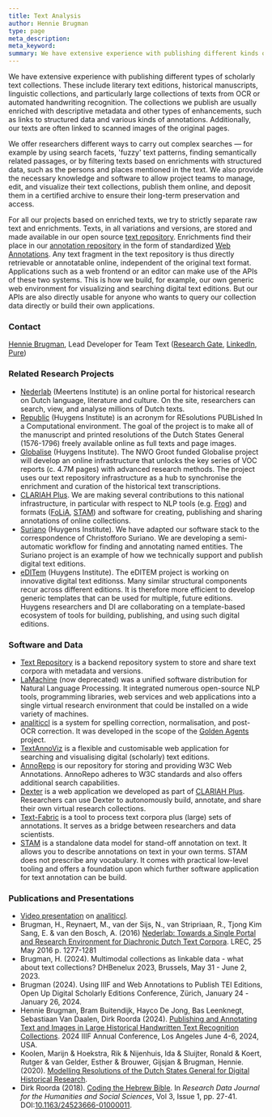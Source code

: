 ```yaml
---
title: Text Analysis
author: Hennie Brugman
type: page
meta_description:
meta_keyword:
summary: We have extensive experience with publishing different kinds of digital scholarly text collections. These include literary editions, correspondence catalogues, as well as historical manuscripts and linguistic collections.
---
```

We have extensive experience with publishing different types of scholarly text collections. These include literary text editions, historical manuscripts, linguistic collections, and particularly large collections of texts from OCR or automated handwriting recognition. The collections we publish are usually enriched with descriptive metadata and other types of enhancements, such as links to structured data and various kinds of annotations. Additionally, our texts are often linked to scanned images of the original pages.

We offer researchers different ways to carry out complex searches — for example by using search facets, 'fuzzy' text patterns, finding semantically related passages, or by filtering texts based on enrichments with structured data, such as the persons and places mentioned in the text. We also provide the necessary knowledge and software to allow project teams to manage, edit, and visualize their text collections, publish them online, and deposit them in a certified archive to ensure their long-term preservation and access.

For all our projects based on enriched texts, we try to strictly separate raw text and enrichments. Texts, in all variations and versions, are stored and made available in our open source [text repository](https://github.com/knaw-huc/textrepo). Enrichments find their place in our [annotation repository](https://github.com/knaw-huc/annorepo) in the form of standardized [Web Annotations](https://www.w3.org/annotation/). Any text fragment in the text repository is thus directly retrievable or annotatable online, independent of the original text format. Applications such as a web frontend or an editor can make use of the APIs of these two systems. This is how we build, for example, our own generic web environment for visualizing and searching digital text editions. But our APIs are also directly usable for anyone who wants to query our collection data directly or build their own applications.

### Contact

[Hennie Brugman](mailto:hennie.brugman@di.huc.knaw.nl), Lead Developer for Team Text ([Research Gate](https://www.researchgate.net/profile/Hennie-Brugman), [LinkedIn](https://nl.linkedin.com/in/hennie-brugman-8327369), [Pure](https://pure.knaw.nl/portal/en/persons/h-brugman))

### Related Research Projects

* [Nederlab](https://www.nederlab.nl) (Meertens Institute) is an online portal for historical research on Dutch language, literature and culture. On the site, researchers can search, view, and analyse millions of Dutch texts.
* [Republic](https://republic.huygens.knaw.nl) (Huygens Institute) is an acronym for REsolutions PUBLished In a Computational environment. The goal of the project is to make all of the manuscript and printed resolutions of the Dutch States General (1576-1796) freely available online as full texts and page images.
* [Globalise](https://globalise.huygens.knaw.nl) (Huygens Institute). The NWO Groot funded Globalise project will develop an online infrastructure that unlocks the key series of VOC reports (c. 4.7M pages) with advanced research methods. The project uses our text repository infrastructure as a hub to synchronise the enrichment and curation of the historical text transcriptions.
* [CLARIAH Plus](https://www.clariah.nl/). We are making several contributions to this national infrastructure, in particular with respect to NLP tools (e.g. [Frog](https://languagemachines.github.io/frog)) and formats ([FoLiA](https://proycon.github.io/folia), [STAM](https://annotation.github.io/stam)) and software for creating, publishing and sharing annotations of online collections.
* [Suriano](https://www.huygens.knaw.nl/en/projecten/correspondence-of-christofforo-suriano/) (Huygens Institute). We have adapted our software stack to the correspondence of Christofforo Suriano. We are developing a semi-automatic workflow for finding and annotating named entities. The Suriano project is an example of how we technically support and publish digital text editions.
* [eDITem](https://www.huygens.knaw.nl/en/projecten/editem/) (Huygens Institute). The eDITEM project is working on innovative digital text editionss. Many similar structural components recur across different editions. It is therefore more efficient to develop generic templates that can be used for multiple, future editions. Huygens researchers and DI are collaborating on a template-based ecosystem of tools for building, publishing, and using such digital editions.

### Software and Data

* [Text Repository](https://github.com/knaw-huc/textrepo) is a backend repository system to store and share text corpora with metadata and versions.
* [LaMachine](https://proycon.github.io/LaMachine) (now deprecated) was a unified software distribution for Natural Language Processing. It integrated numerous open-source NLP tools, programming libraries, web services and web applications into a single virtual research environment that could be installed on a wide variety of machines.
* [analiticcl](https://github.com/proycon/analiticcl) is a system for spelling correction, normalisation, and  post-OCR correction. It was developed in the scope of the [Golden Agents](https://www.goldenagents.org) project.
* [TextAnnoViz](https://github.com/knaw-huc/textannoviz) is a flexible and customisable web application for searching and visualising digital (scholarly) text editions.
* [AnnoRepo](https://github.com/knaw-huc/annorepo) is our repository for storing and providing W3C Web Annotations. AnnoRepo adheres to W3C standards and also offers additional search capabilities.
* [Dexter](https://github.com/knaw-huc/Dexter) is a web application we developed as part of [CLARIAH Plus](https://www.clariah.nl). Researchers can use Dexter to autonomously build, annotate, and share their own virtual research collections.
* [Text-Fabric](https://annotation.github.io/text-fabric/tf/index.html) is a tool to process text corpora plus (large) sets of annotations. It serves as a bridge between  researchers and data scientists.
* [STAM](https://annotation.github.io/stam) is a standalone data model for stand-off annotation on text. It allows you to describe annotations on text in your own terms. STAM does not prescribe any vocabulary. It comes with practical low-level tooling and offers a foundation upon which further software application for text annotation can be build.

### Publications and Presentations

* [Video presentation](https://diode.zone/w/kkrqA4MocGwxyC3s68Zsq7) on [analiticcl](https://github.com/proycon/analiticcl).
* Brugman, H., Reynaert, M., van der Sijs, N., van Stripriaan, R., Tjong Kim Sang, E. & van den Bosch, A. (2016) [Nederlab: Towards a Single Portal and Research Environment for Diachronic Dutch Text Corpora](https://aclanthology.org/L16-1203/). LREC, 25 May 2016 p. 1277-1281
* Brugman, H. (2024). Multimodal collections as linkable data - what about text collections? DHBenelux 2023, Brussels, May 31 - June 2, 2023.
* Brugman (2024). Using IIIF and Web Annotations to Publish TEI Editions, Open Up Digital Scholarly Editions Conference, Zürich, January 24 -January 26, 2024.
* Hennie Brugman, Bram Buitendijk, Hayco De Jong, Bas Leenknegt, Sebastiaan Van Daalen, Dirk Roorda (2024). [Publishing and Annotating Text and Images in Large Historical Handwritten Text Recognition Collections](https://iiif.io/event/2024/los-angeles/schedule/#134). 2024 IIIF Annual Conference, Los Angeles June 4-6, 2024, USA.
* Koolen, Marijn & Hoekstra, Rik & Nijenhuis, Ida & Sluijter, Ronald & Koert, Rutger & van Gelder, Esther & Brouwer, Gijsjan & Brugman, Hennie. (2020). [Modelling Resolutions of the Dutch States General for Digital Historical Research](https://pure.knaw.nl/portal/en/publications/modelling-resolutions-of-the-dutch-states-general-for-digital-his). 
* Dirk Roorda (2018). [Coding the Hebrew Bible](https://brill.com/view/journals/rdj/3/1/article-p27_27.xml). In _Research Data Journal for the Humanities and Social Sciences_, Vol 3, Issue 1, pp. 27-41. DOI:[10.1163/24523666-01000011](https://doi.org/10.1163/24523666-01000011).
